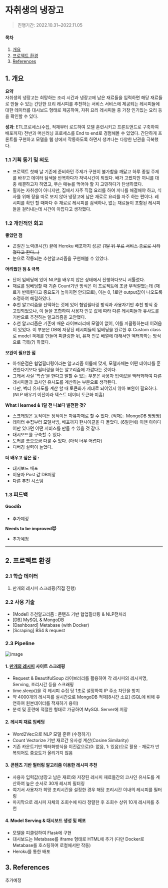 # 자취생의 냉장고
> 진행기간: 2022.10.31~2022.11.05
#### 목차
1. [개요](#1-개요)
2. [프로젝트 환경](#2-프로젝트-환경)
3. [References](#3-references)

## 1. 개요
**요약**   
자취생의 냉장고는 희망하는 조리 시간과 냉장고에 남은 재료들을 입력하면 해당 재료들로 만들 수 있는 간단한 요리 레시피를 추천하는 서비스
서비스에 제공되는 레시피들에 대한 데이터를 대시보드 형태로 제공하여, 자취 요리 레시피들 중 가장 인기있는 요리 등을 확인할 수 있다.

**성과**: ETL프로세스(수집, 적재부터 로드하여 모델 훈련시키고 프론트앤드로 구축하여 배포까지) 전반과 머신러닝 프로세스를 End to end로 경험해볼 수 있었다. 간단하게 프론트를 구현하고 모델을 웹 상에서 작동하도록 하면서 생겨나는 다양한 난관을 극복했다.

### 1.1 기획 동기 및 의도
- 프로젝트 첫째 날 기존에 준비하던 주제가 구현이 불가함을 깨닳고 하루 종일 주제를 바꾸고 데이터 탐색을 반복하다가 저녁시간이 되었다. 배가 고팠지만 끼니를 대충 해결하고자 하였고, 무슨 매뉴를 먹어야 할 지 고민하다가 탄생하였다.
- 필자는 자취생이 아니지만, 집에서 자주 직접 요리를 하여 끼니를 해결해야 하고, 식사를 위해 장을 따로 보지 않아 냉장고에 남은 재료로 요리를 자주 하는 편이다. 레시피를 확인 할 때마다 주 재료로 레시피를 검색하나, 없는 재료들이 포함된 레시피들을 걸러내는데 시간이 아깝다고 생각했다.

### 1.2 개인적인 회고
**좋았던 점**   
- 끈질긴 노력(8시간) 끝에 Heroku 배포까지 성공! ~~(1달 뒤 무료 서비스 종료로 사라졌다고 한다...)~~
- 눈으로 작동되는 추천알고리즘을 구현해볼 수 있었다.

**어려웠던 점 & 극복**
- 단어 임베딩에 있어 NLP를 배우지 않은 상태에서 진행하다보니 서툴렀다.
- 재료를 임베딩할 때 기존 Count기반 방식은 이 프로젝트에 조금 부적절했는데 (재료가 반복된다고 중요도가 높아지면 안되므로), 이는 0, 1로만 output값이 나오도록 조정하여 해결하였다.
- 추천 알고리즘을 선택하는 것에 있어 협업필터링 방식과 사용자기반 추천 방식 중 고민되었으나, 이 둘을 조합하여 사용자 인풋 값에 따라 다른 레시피들과 유사도를 기반으로 추천하는 알고리즘을 고안했다.
- 추천 알고리즘은 기존에 배운 라이브러리에 모델이 없어, 이를 피클링하는데 어려움이 있었다. 이 부분은 DB에 저장된 레시피들의 임베딩을 완료한 후 Custom class로 model 객체를 만들어 피클링한 뒤, 유저 인풋 배열에 대해서만 벡터화하는 방식으로 극복(?) 하였다.

**보완이 필요한 점**    
- 아쉬운점은 협업필터링이라는 알고리즘 이름에 맞게, 모델자체는 어떤 데이터를 훈련한다기보다 필터링을 하는 알고리즘에 가깝다는 것이다.
- 그래서 사실 '학습'을 한다고 말할 수 있는 부분은 사용자 입력값을 백터화하여 다른 레시피들과 코사인 유사도를 계산하는 부분으로 생각된다.
- 다만, 벡터 유사도를 계산 할 때 토큰화가 제대로 되어있지 않아 보완이 필요하다. (NLP 배우기 이전이라 텍스트 데이터 토큰화 미흡)
   
**What I learned & 1달 전 나보다 발전한 것?**   
- 스크래핑은 동적이든 정적이든 자유자재로 할 수 있다. (적재는 MongoDB 짱짱짱)
- 데이터 수집부터 모델서빙, 배포까지 한사이클을 다 돌았다. (6일만에) 이젠 아이디어만 있다면 어떤 서비스를 만들 수 있을 것 같다.
- 대시보드를 구축할 수 있다.
- 도커를 쪼오오금 다룰 수 있다. (아직 너무 어렵다)
- 디버깅 실력이 늘었다.

**더 배우고 싶은 점 :**   
- 대시보드 배포
- 이용자 Post 값 DB저장
- 다른 추천 시스템
   
### 1.3 피드백
**Good👍**   
- 추가예정
   
**Needs to be improved😈**
- 추가예정
-----



## 2. 프로젝트 환경
### 2.1 학습 데이터
1. 만개의 레시피 스크레핑(직접 진행)

### 2.2 사용 기술
- [Model] 추천알고리즘 : 콘텐츠 기반 협업필터링 & NLP전처리
- [DB] MySQL & MongoDB
- [Dashboard] Metabase (with Docker)
- [Scraping] BS4 & request

### 2.3 Pipeline
![image](https://user-images.githubusercontent.com/83063287/210044508-21fc985e-4d19-488d-a06c-0bd96c0287d9.png)   

#### 1. [만개의 레시피](https://www.10000recipe.com/) 사이트 스크레핑
- Request & BeautifulSoup 라이브러리를 활용하여 각 레시피의 레시피명, Serving, 조리시간 등을 스크래핑
- time.sleep()을 각 레시피 수집 당 1초로 설정하여 IP 주소 차단을 방지
- 약 4000개의 레시피를 실시간으로 MongoDB 적재[8시간 소요] (SQL에 비해 유연하여 원본데이터를 적재하기 용이)
- 분석 및 훈련에 적절한 형태로 가공하여 MySQL Server에 저장   

#### 2. 레시피 재료 임베딩
- Word2Vec으로 NLP 모델 훈련 (수정하기)
- Count Vectorize 기반 재료간 유사성 계산(Cosine Similarity)
- 기존 카운트기반 벡터화방식을 이진값으로(0: 없음, 1: 있음)으로 활용 - 재료가 반복되어도 중요도가 올리가지 않음

#### 3. 콘텐츠 기반 필터링 알고리즘 이용한 레시피 추천   
- 사용자 입력값(냉장고 남은 재료)와 저장된 레시피 재료들간의 코사인 유사도를 계산하여 높은 순서로 30개 레시피 필터링
- 여기서 사용자가 희망 조리시간을 설정한 경우 해당 조리시간 이내의 레시피를 필터링
- 마지막으로 레시피 자체의 조회수에 따라 정렬한 후 조회수 상위 10개 레시피를 추천

#### 4. Model Serving & 대시보드 생성 및 배포
- 모델을 피클링하여 Flask에 구현 
- 대시보드는 Metabase를 iframe 형태로 HTML에 추가 (다만 Docker로 Metabase를 호스팅하여 로컬에서만 작동)
- Heroku를 통한 배포

## 3. References
추가예정
